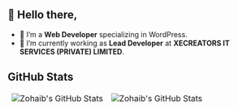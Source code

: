 ## 👋 Hello there,

- 🌱 I’m a **Web Developer** specializing in WordPress.
- 🔭 I’m currently working as **Lead Developer** at **XECREATORS IT SERVICES (PRIVATE) LIMITED**.

## GitHub Stats

<table align="center" border="0" cellpadding="0" cellspacing="0">
    <thead>
        <tr>
            <td><img src="https://github-readme-stats.vercel.app/api?username=zohaib87&show_icons=true&locale=en&theme=tokyonight" alt="Zohaib's GitHub Stats" />               </td>
            <td><img src="https://streak-stats.demolab.com/?user=zohaib87&theme=tokyonight" alt="Zohaib's GitHub Stats" /></td>
        </tr>
    </thead>
</table>

<!--
**zohaib87/zohaib87** is a ✨ _special_ ✨ repository because its `README.md` (this file) appears on your GitHub profile.

Here are some ideas to get you started:

- 🔭 I’m currently working on ...
- 🌱 I’m currently learning ...
- 👯 I’m looking to collaborate on ...
- 🤔 I’m looking for help with ...
- 💬 Ask me about ...
- 📫 How to reach me: ...
- 😄 Pronouns: ...
- ⚡ Fun fact: ...
-->
